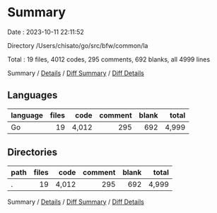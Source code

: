 # Summary

Date : 2023-10-11 22:11:52

Directory /Users/chisato/go/src/bfw/common/la

Total : 19 files,  4012 codes, 295 comments, 692 blanks, all 4999 lines

Summary / [Details](details.md) / [Diff Summary](diff.md) / [Diff Details](diff-details.md)

## Languages
| language | files | code | comment | blank | total |
| :--- | ---: | ---: | ---: | ---: | ---: |
| Go | 19 | 4,012 | 295 | 692 | 4,999 |

## Directories
| path | files | code | comment | blank | total |
| :--- | ---: | ---: | ---: | ---: | ---: |
| . | 19 | 4,012 | 295 | 692 | 4,999 |

Summary / [Details](details.md) / [Diff Summary](diff.md) / [Diff Details](diff-details.md)